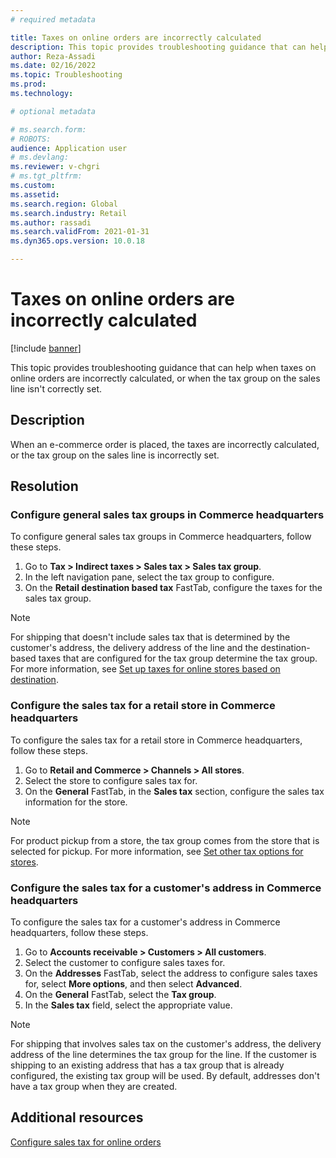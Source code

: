```yaml
---
# required metadata

title: Taxes on online orders are incorrectly calculated
description: This topic provides troubleshooting guidance that can help when taxes on online orders are incorrectly calculated, or when the tax group on the sales line isn't correctly set.
author: Reza-Assadi
ms.date: 02/16/2022
ms.topic: Troubleshooting
ms.prod: 
ms.technology: 

# optional metadata

# ms.search.form: 
# ROBOTS: 
audience: Application user
# ms.devlang: 
ms.reviewer: v-chgri
# ms.tgt_pltfrm: 
ms.custom: 
ms.assetid: 
ms.search.region: Global
ms.search.industry: Retail
ms.author: rassadi
ms.search.validFrom: 2021-01-31
ms.dyn365.ops.version: 10.0.18

---
```


# Taxes on online orders are incorrectly calculated

[!include [banner](../../includes/banner.md)]

This topic provides troubleshooting guidance that can help when taxes on online orders are incorrectly calculated, or when the tax group on the sales line isn't correctly set.

## Description

When an e-commerce order is placed, the taxes are incorrectly calculated, or the tax group on the sales line is incorrectly set.

## Resolution

### Configure general sales tax groups in Commerce headquarters

To configure general sales tax groups in Commerce headquarters, follow these steps.

1. Go to **Tax \> Indirect taxes \> Sales tax \> Sales tax group**.
1. In the left navigation pane, select the tax group to configure.
1. On the **Retail destination based tax** FastTab, configure the taxes for the sales tax group.

> [!NOTE]
> For shipping that doesn't include sales tax that is determined by the customer's address, the delivery address of the line and the destination-based taxes that are configured for the tax group determine the tax group. For more information, see [Set up taxes for online stores based on destination](/dynamicsax-2012/appuser-itpro/set-up-taxes-for-online-stores-based-on-destination).

### Configure the sales tax for a retail store in Commerce headquarters

To configure the sales tax for a retail store in Commerce headquarters, follow these steps.

1. Go to **Retail and Commerce \> Channels \> All stores**.
1. Select the store to configure sales tax for.
1. On the **General** FastTab, in the **Sales tax** section, configure the sales tax information for the store.

> [!NOTE]
> For product pickup from a store, the tax group comes from the store that is selected for pickup. For more information, see [Set other tax options for stores](/dynamicsax-2012/appuser-itpro/set-other-tax-options-for-stores).

### Configure the sales tax for a customer's address in Commerce headquarters

To configure the sales tax for a customer's address in Commerce headquarters, follow these steps.

1. Go to **Accounts receivable \> Customers \> All customers**.
1. Select the customer to configure sales taxes for.
1. On the **Addresses** FastTab, select the address to configure sales taxes for, select **More options**, and then select **Advanced**.
1. On the **General** FastTab, select the **Tax group**.
1. In the **Sales tax** field, select the appropriate value.

> [!NOTE]
> For shipping that involves sales tax on the customer's address, the delivery address of the line determines the tax group for the line. If the customer is shipping to an existing address that has a tax group that is already configured, the existing tax group will be used. By default, addresses don't have a tax group when they are created.

## Additional resources

[Configure sales tax for online orders](../sales-tax-config.md)
